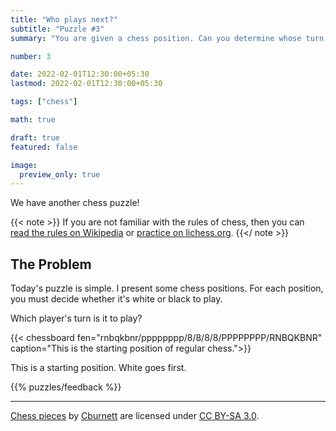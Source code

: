 ```yaml
---
title: "Who plays next?"
subtitle: "Puzzle #3"
summary: "You are given a chess position. Can you determine whose turn it is to play?"

number: 3

date: 2022-02-01T12:30:00+05:30
lastmod: 2022-02-01T12:30:00+05:30

tags: ["chess"]

math: true

draft: true
featured: false

image:
  preview_only: true
---
```



We have another chess puzzle!

{{< note >}}
If you are not familiar with the rules of chess, then you can [read the rules on Wikipedia](https://en.wikipedia.org/wiki/Rules_of_chess) or [practice on lichess.org](https://lichess.org/learn).
{{</ note >}}

## The Problem
Today's puzzle is simple. I present some chess positions. For each position, you must decide whether it's white or black to play. 

Which player's turn is it to play?

{{< chessboard fen="rnbqkbnr/pppppppp/8/8/8/8/PPPPPPPP/RNBQKBNR" caption="This is the starting position of regular chess.">}}

This is a starting position. White goes first. 



{{% puzzles/feedback %}}

---

[Chess pieces](https://commons.wikimedia.org/wiki/Category:SVG_chess_pieces) by [Cburnett](https://en.wikipedia.org/wiki/User:Cburnett) are licensed under [CC BY-SA 3.0](https://creativecommons.org/licenses/by-sa/3.0/deed.en). 
